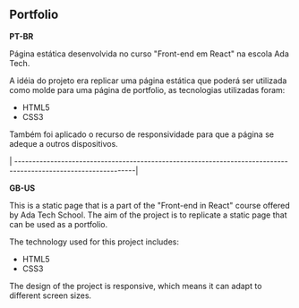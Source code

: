 ## Portfolio

**PT-BR**

Página estática desenvolvida no curso "Front-end em React" na escola Ada Tech.

A idéia do projeto era replicar uma página estática que poderá ser utilizada como molde para uma página de portfolio, as tecnologias utilizadas foram:
  - HTML5
  - CSS3

Também foi aplicado o recurso de responsividade para que a página se adeque a outros dispositivos.

| ---------------------------------------------------------------------------------------------------------------|

**GB-US**

This is a static page that is a part of the "Front-end in React" course offered by Ada Tech School. 
The aim of the project is to replicate a static page that can be used as a portfolio. 

The technology used for this project includes:
- HTML5
- CSS3
  
The design of the project is responsive, which means it can adapt to different screen sizes.
